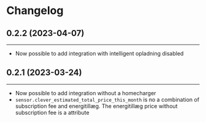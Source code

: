 # Changelog
## 0.2.2 (2023-04-07)
---
 - Now possible to add integration with intelligent opladning disabled
 
## 0.2.1 (2023-03-24)
---
 - Now possible to add integration without a homecharger
 - `sensor.clever_estimated_total_price_this_month` is no a combination of subscription fee and energitillæg. The energitillæg price without subscription fee is a attribute
